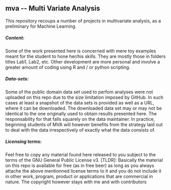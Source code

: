 ## mva -- Multi Variate Analysis

This repository recoups a number of projects in multivariate analysis, as a preliminary for Machine Learning. 

##### Content:
Some of the work presented here is concerned with mere toy examples meant for the student to hone her/his skills. They are mostly those in folders titles Lab1, Lab2, etc.  Other development are more personal and involve a greater amount of coding using R and / or python scripting. 

##### Data-sets:
Some of the public domain data set used to perfom analyses were not uploaded on this repo due to the size limitation imposed by GitHub. In such cases at least a snapshot of the data sets is provided as well as a URL, where it can be downloaded. The downloaded data set may or may not be identical to the one originally used to obtain results presented here. The responsability for that falls squarely  on the data maintainer. In practice, beginning students of MVA will however benefits from the strategy laid out to deal with the data irrespectively of exactly what the data consists of. 

##### Licensing terms:
Feel free to copy any material found here released to you subject to the terms of the GNU General Public License v3. [TLDR]: Basically the material on this repo is available for free (as in free beer) as long as you always attache the above mentionned license terms to it and you do not include it in other work, program, product or applications that are commercial in nature. The copyright however stays with me and with contributors 
